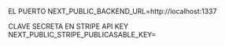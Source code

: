 EL PUERTO
NEXT_PUBLIC_BACKEND_URL=http://localhost:1337

CLAVE SECRETA EN STRIPE API KEY
NEXT_PUBLIC_STRIPE_PUBLICASABLE_KEY=
